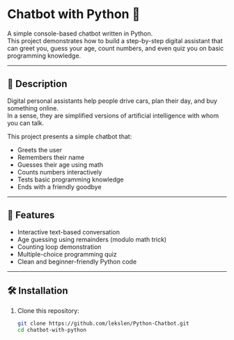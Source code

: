 # Chatbot with Python 🤖

A simple console-based chatbot written in Python.  
This project demonstrates how to build a step-by-step digital assistant that can greet you, guess your age, count numbers, and even quiz you on basic programming knowledge.

---

## 📌 Description
Digital personal assistants help people drive cars, plan their day, and buy something online.  
In a sense, they are simplified versions of artificial intelligence with whom you can talk.

This project presents a simple chatbot that:
- Greets the user
- Remembers their name
- Guesses their age using math
- Counts numbers interactively
- Tests basic programming knowledge
- Ends with a friendly goodbye

---

## 🚀 Features
- Interactive text-based conversation
- Age guessing using remainders (modulo math trick)
- Counting loop demonstration
- Multiple-choice programming quiz
- Clean and beginner-friendly Python code

---

## 🛠 Installation
1. Clone this repository:
   ```bash
   git clone https://github.com/lekslen/Python-Chatbot.git
   cd chatbot-with-python
